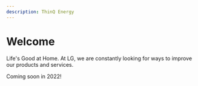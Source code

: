 ```yaml
---
description: ThinQ Energy
---
```


# Welcome

Life's Good at Home. At LG, we are constantly looking for ways to improve our products and services.

Coming soon in 2022!
